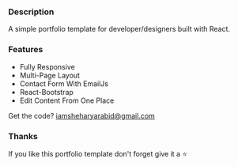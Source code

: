 ### Description

A simple portfolio template for developer/designers built with React. 



### Features

- Fully Responsive
- Multi-Page Layout
- Contact Form With EmailJs
- React-Bootstrap
- Edit Content From One Place


Get the code? iamsheharyarabid@gmail.com

### Thanks

If you like this portfolio template don't forget give it a ⭐ 
